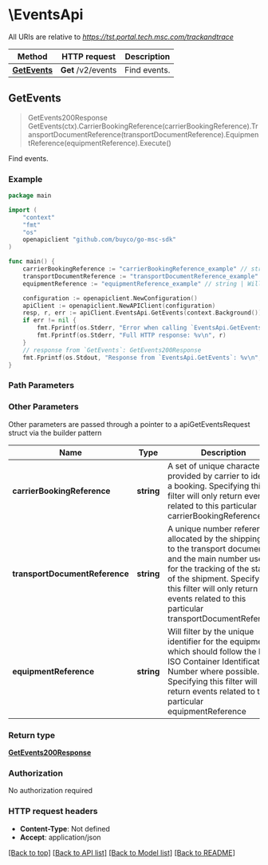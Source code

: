 # \EventsApi

All URIs are relative to *https://tst.portal.tech.msc.com/trackandtrace*

Method | HTTP request | Description
------------- | ------------- | -------------
[**GetEvents**](EventsApi.md#GetEvents) | **Get** /v2/events | Find events.



## GetEvents

> GetEvents200Response GetEvents(ctx).CarrierBookingReference(carrierBookingReference).TransportDocumentReference(transportDocumentReference).EquipmentReference(equipmentReference).Execute()

Find events.



### Example

```go
package main

import (
    "context"
    "fmt"
    "os"
    openapiclient "github.com/buyco/go-msc-sdk"
)

func main() {
    carrierBookingReference := "carrierBookingReference_example" // string | A set of unique characters provided by carrier to identify a booking.  Specifying this filter will only return events related to this particular carrierBookingReference.  (optional)
    transportDocumentReference := "transportDocumentReference_example" // string | A unique number reference allocated by the shipping line to the transport document and the main number used for the tracking of the status of the shipment.  Specifying this filter will only return events related to this particular transportDocumentReference  (optional)
    equipmentReference := "equipmentReference_example" // string | Will filter by the unique identifier for the equipment, which should follow the BIC ISO Container Identification Number where possible.  Specifying this filter will only return events related to this particular equipmentReference  (optional)

    configuration := openapiclient.NewConfiguration()
    apiClient := openapiclient.NewAPIClient(configuration)
    resp, r, err := apiClient.EventsApi.GetEvents(context.Background()).CarrierBookingReference(carrierBookingReference).TransportDocumentReference(transportDocumentReference).EquipmentReference(equipmentReference).Execute()
    if err != nil {
        fmt.Fprintf(os.Stderr, "Error when calling `EventsApi.GetEvents``: %v\n", err)
        fmt.Fprintf(os.Stderr, "Full HTTP response: %v\n", r)
    }
    // response from `GetEvents`: GetEvents200Response
    fmt.Fprintf(os.Stdout, "Response from `EventsApi.GetEvents`: %v\n", resp)
}
```

### Path Parameters



### Other Parameters

Other parameters are passed through a pointer to a apiGetEventsRequest struct via the builder pattern


Name | Type | Description  | Notes
------------- | ------------- | ------------- | -------------
 **carrierBookingReference** | **string** | A set of unique characters provided by carrier to identify a booking.  Specifying this filter will only return events related to this particular carrierBookingReference.  | 
 **transportDocumentReference** | **string** | A unique number reference allocated by the shipping line to the transport document and the main number used for the tracking of the status of the shipment.  Specifying this filter will only return events related to this particular transportDocumentReference  | 
 **equipmentReference** | **string** | Will filter by the unique identifier for the equipment, which should follow the BIC ISO Container Identification Number where possible.  Specifying this filter will only return events related to this particular equipmentReference  | 

### Return type

[**GetEvents200Response**](GetEvents200Response.md)

### Authorization

No authorization required

### HTTP request headers

- **Content-Type**: Not defined
- **Accept**: application/json

[[Back to top]](#) [[Back to API list]](../README.md#documentation-for-api-endpoints)
[[Back to Model list]](../README.md#documentation-for-models)
[[Back to README]](../README.md)

